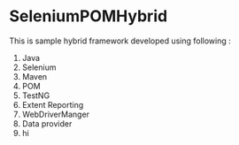 # SeleniumPOMHybrid
This is sample hybrid framework developed using following :
1. Java
2. Selenium
3. Maven
4. POM
5. TestNG
6. Extent Reporting
7. WebDriverManger
8. Data provider
9. hi
